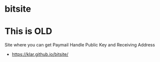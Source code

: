 # bitsite

# This is OLD

Site where you can get Paymail Handle Public Key and Receiving Address

* https://klar.github.io/bitsite/
